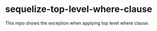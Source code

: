 # sequelize-top-level-where-clause
This repo shows the exception when applying top level where clause.
